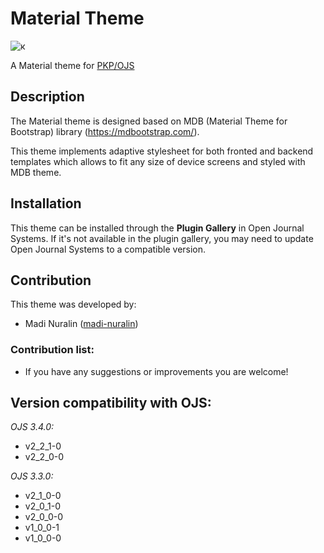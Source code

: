 # Material Theme

![к](https://user-images.githubusercontent.com/77335604/165313181-70bf2f56-a007-4825-83bf-a45eba47eaa1.jpg)


A Material theme for [PKP/OJS](https://pkp.sfu.ca/ojs/)


## Description
The Material theme is designed based on MDB (Material Theme for Bootstrap) library (https://mdbootstrap.com/).

This theme implements adaptive stylesheet for both fronted and backend templates which allows to fit any size of device screens and styled with MDB theme.

## Installation
This theme can be installed through the **Plugin Gallery** in Open Journal Systems. If it's not available in the plugin gallery, you may need to update Open Journal Systems to a compatible version.

## Contribution

This theme was developed by:
* Madi Nuralin ([madi-nuralin](https://github.com/madi-nuralin))

### Contribution list:
* If you have any suggestions or improvements you are welcome!

## Version compatibility with OJS:

*OJS 3.4.0:*
* v2_2_1-0
* v2_2_0-0

*OJS 3.3.0:*
* v2_1_0-0
* v2_0_1-0
* v2_0_0-0
* v1_0_0-1
* v1_0_0-0
